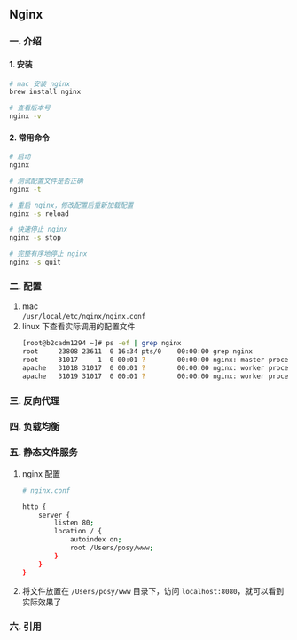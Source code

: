 ## Nginx

### 一. 介绍
#### 1. 安装
```sh
# mac 安装 nginx
brew install nginx

# 查看版本号
nginx -v
```

#### 2. 常用命令
```sh
# 启动
nginx

# 测试配置文件是否正确
nginx -t

# 重启 nginx，修改配置后重新加载配置
nginx -s reload

# 快速停止 nginx
nginx -s stop

# 完整有序地停止 nginx
nginx -s quit
```

### 二. 配置
1. mac  
    `/usr/local/etc/nginx/nginx.conf`
2. linux 下查看实际调用的配置文件  
    ```sh
    [root@b2cadm1294 ~]# ps -ef | grep nginx
    root     23808 23611  0 16:34 pts/0    00:00:00 grep nginx
    root     31017     1  0 00:01 ?        00:00:00 nginx: master process /usr/local/nginx/sbin/nginx -c /usr/local/nginx/conf/nginx.conf
    apache   31018 31017  0 00:01 ?        00:00:00 nginx: worker process
    apache   31019 31017  0 00:01 ?        00:00:00 nginx: worker process
    ```
### 三. 反向代理

### 四. 负载均衡

### 五. 静态文件服务
1. nginx 配置
    ```sh
    # nginx.conf

    http {
        server {
            listen 80;
            location / {
                autoindex on;
                root /Users/posy/www;
            }
        }
    }
    ```

2. 将文件放置在 `/Users/posy/www` 目录下，访问 `localhost:8080`，就可以看到实际效果了

### 六. 引用